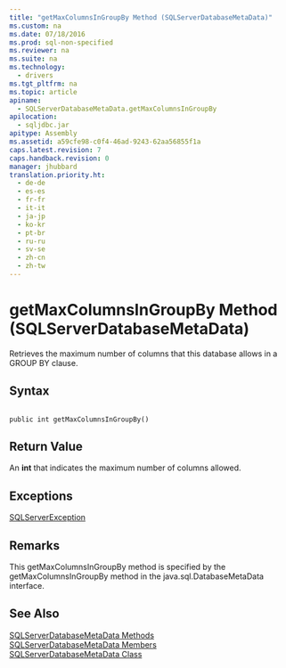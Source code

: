 ```yaml
---
title: "getMaxColumnsInGroupBy Method (SQLServerDatabaseMetaData)"
ms.custom: na
ms.date: 07/18/2016
ms.prod: sql-non-specified
ms.reviewer: na
ms.suite: na
ms.technology: 
  - drivers
ms.tgt_pltfrm: na
ms.topic: article
apiname: 
  - SQLServerDatabaseMetaData.getMaxColumnsInGroupBy
apilocation: 
  - sqljdbc.jar
apitype: Assembly
ms.assetid: a59cfe98-c0f4-46ad-9243-62aa56855f1a
caps.latest.revision: 7
caps.handback.revision: 0
manager: jhubbard
translation.priority.ht: 
  - de-de
  - es-es
  - fr-fr
  - it-it
  - ja-jp
  - ko-kr
  - pt-br
  - ru-ru
  - sv-se
  - zh-cn
  - zh-tw
---
```

# getMaxColumnsInGroupBy Method (SQLServerDatabaseMetaData)
  Retrieves the maximum number of columns that this database allows in a GROUP BY clause.  
  
## Syntax  
  
```  
  
public int getMaxColumnsInGroupBy()  
```  
  
## Return Value  
 An **int** that indicates the maximum number of columns allowed.  
  
## Exceptions  
 [SQLServerException](../content/SQLServerException-Class.md)  
  
## Remarks  
 This getMaxColumnsInGroupBy method is specified by the getMaxColumnsInGroupBy method in the java.sql.DatabaseMetaData interface.  
  
## See Also  
 [SQLServerDatabaseMetaData Methods](../content/SQLServerDatabaseMetaData-Methods.md)   
 [SQLServerDatabaseMetaData Members](../content/SQLServerDatabaseMetaData-Members.md)   
 [SQLServerDatabaseMetaData Class](../content/SQLServerDatabaseMetaData-Class.md)  
  
  
